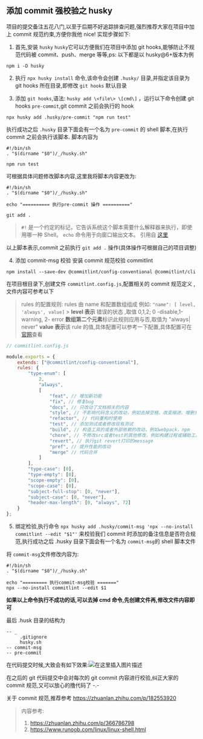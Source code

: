 ## 添加 commit 强校验之 husky

项目的提交备注五花八门,以至于后期不好追踪排查问题,强烈推荐大家在项目中加上 commit 规范约束,方便你我他 nice! 实现步骤如下:

1.  首先,安装 `husky`
    `husky`它可以方便我们在项目中添加 git hooks,能够防止不规范代码被 commit、push、merge 等等,ps: 以下都是以 husky@6+版本为例

```
npm i -D husky
```

2. 执行 `npx husky install` 命令,该命令会创建 `.husky/` 目录,并指定该目录为 git hooks 所在目录,即修改 `git hooks` 默认目录

3. 添加 `git hooks`,语法: `husky add \<file\> \[cmd\]` ，运行以下命令创建 git hooks `pre-commit`,git commit 之前会执行的 hook

```
npx husky add .husky/pre-commit "npm run test"
```

执行成功之后 `.husky` 目录下面会有一个名为 `pre-commit` 的 shell 脚本,在执行 commit 之前会执行该脚本.
脚本内容为

```
#!/bin/sh
. "$(dirname "$0")/_/husky.sh"

npm run test
```

可根据具体问题修改脚本内容,这里我将脚本内容更改为:

```
#!/bin/sh
. "$(dirname "$0")/_/husky.sh"

echo "========== 执行pre-commit 操作 =========="

git add .
```

> `#!` 是一个约定的标记，它告诉系统这个脚本需要什么解释器来执行，即使用哪一种 Shell。
> `echo` 命令用于向窗口输出文本。
> 引用自 [这里](https://www.runoob.com/linux/linux-shell.html)

以上脚本表示,commit 之前执行 `git add .` 操作(具体操作可根据自己的项目调整)

4. 添加 commit-msg 校验
   安装 commit 规范校验 commitlint

```
npm install --save-dev @commitlint/config-conventional @commitlint/cli
```

在项目根目录下,创建文件 `commitlint.config.js`,配置相关的 commit 规范定义
,文件内容可参考以下

> rules 的配置规则:
> rules 由 name 和配置数组组成 例如: `"name": [ level, 'always', value]` > **level 表示** 错误的状态 ,取值 0,1,2; 0 -disable,1-warning, 2- error
> **数组第二个元素**标识此规则应用与否,取值为 "always| never"
> **value 表示**该 rule 的值,具体配置可以参考一下配置,具体配置可在[官网](https://commitlint.js.org/)查看

```javascript
// commitlint.config.js

module.exports = {
    extends: ["@commitlint/config-conventional"],
    rules: {
        "type-enum": [
            2,
            "always",
            [
                "feat", // 增加新功能
                "fix", // 修复bug
                "docs", // 只改动了文档相关的内容
                "style", // 不影响代码含义的改动，例如去掉空格、改变缩进、增删分号
                "refactor", // 代码重构时使用
                "test", // 添加测试或者修改现有测试
                "build", // 构造工具的或者外部依赖的改动，例如webpack，npm
                "chore", // 不修改src或者test的其他修改，例如构建过程或辅助工具的变更
                "revert", // 执行git revert打印的message
                "pref", // 提升性能的改动
                "merge" // 代码合并
            ]
        ],
        "type-case": [0],
        "type-empty": [0],
        "scope-empty": [0],
        "scope-case": [0],
        "subject-full-stop": [0, "never"],
        "subject-case": [0, "never"],
        "header-max-length": [0, "always", 72]
    }
};
```

5.  绑定检验,执行命令
    `npx husky add .husky/commit-msg 'npx --no-install commitlint --edit "$1"'`
    来校验我们 commit 时添加的备注信息是否符合规范,执行成功之后 .husky 目录下面会有一个名为 `commit-msg`的 shell 脚本文件

将 `commit-msg`文件修改内容为:

```
#!/bin/sh
. "$(dirname "$0")/_/husky.sh"

echo "========= 执行commit-msg校验 ======="
npx --no-install commitlint --edit $1

```

**如果以上命令执行不成功的话,可以去掉 cmd 命令,先创建文件再,修改文件内容即可**

最后 .husk 目录的结构为

```
-- _
     .gitignore
     husky.sh
-- commit-msg
-- pre-commit
```

在代码提交时候,大致会有如下效果:![在这里插入图片描述](https://img-blog.csdnimg.cn/37f3be0d678c4eabb861cd61f50b8151.png#pic_center)

在之后的 git 代码提交中会对每次的 git commit 内容进行校验,纠正大家的 commit 规范,又可以放心的撸代码了 \-.\-

关于 commit 规范,推荐参考 https://zhuanlan.zhihu.com/p/182553920

> 内容参考:
>
> 1. https://zhuanlan.zhihu.com/p/366786798
> 2. https://www.runoob.com/linux/linux-shell.html

